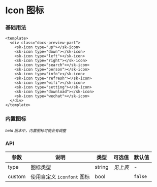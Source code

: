 # Icon 图标

### 基础用法

<div class="docs-preview-part">
  <sk-icon type="up"></sk-icon>
    <sk-icon type="down"></sk-icon>
    <sk-icon type="left"></sk-icon>
    <sk-icon type="right"></sk-icon>
    <sk-icon type="search"></sk-icon>
    <sk-icon type="person"></sk-icon>
    <sk-icon type="info"></sk-icon>
    <sk-icon type="refresh"></sk-icon>
    <sk-icon type="wifi"></sk-icon>
    <sk-icon type="setting"></sk-icon>
    <sk-icon type="download"></sk-icon>
    <sk-icon type="wechat"></sk-icon>
</div>

```vue
<template>
  <div class="docs-preview-part">
    <sk-icon type="up"></sk-icon>
    <sk-icon type="down"></sk-icon>
    <sk-icon type="left"></sk-icon>
    <sk-icon type="right"></sk-icon>
    <sk-icon type="search"></sk-icon>
    <sk-icon type="person"></sk-icon>
    <sk-icon type="info"></sk-icon>
    <sk-icon type="refresh"></sk-icon>
    <sk-icon type="wifi"></sk-icon>
    <sk-icon type="setting"></sk-icon>
    <sk-icon type="download"></sk-icon>
    <sk-icon type="wechat"></sk-icon>
  </div>
</template>
```

### 内置图标

<small>_beta 版本中，内置图标可能会有调整_</small>

<IconList />

### API

| 参数   | 说明                       | 类型   | 可选值   | 默认值  |
| ------ | -------------------------- | ------ | -------- | ------- |
| type   | 图标类型                   | string | _见上表_ | -       |
| custom | 使用自定义 `iconfont` 图标 | bool   |          | `false` |

